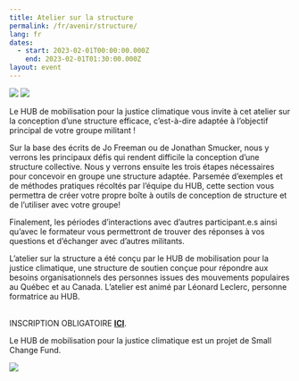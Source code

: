```yaml
---
title: Atelier sur la structure
permalink: /fr/avenir/structure/
lang: fr
dates:
  - start: 2023-02-01T00:00:00.000Z
    end: 2023-02-01T01:30:00.000Z
layout: event
---
```

![](/media/atelier_sur_la_structure_-_bannie_re_zoom_mailchimp_site_internet_option_b_2_2_.png)
![](/media/atelier_sur_la_structure_-_bannie_re_zoom_mailchimp_site_internet_option_b_1_2_.png)

Le HUB de mobilisation pour la justice climatique vous invite à cet atelier sur la conception d’une structure efficace, c’est-à-dire adaptée à l’objectif principal de votre groupe militant ! 

Sur la base des écrits de Jo Freeman ou de Jonathan Smucker, nous y verrons les principaux défis qui rendent difficile la conception d’une structure collective. Nous y verrons ensuite les trois étapes nécessaires pour concevoir en groupe une structure adaptée. Parsemée d’exemples et de méthodes pratiques récoltés par l’équipe du HUB, cette section vous permettra de créer votre propre boîte à outils de conception de structure et de l’utiliser avec votre groupe! 

Finalement, les périodes d’interactions avec d’autres participant.e.s ainsi qu’avec le formateur vous permettront de trouver des réponses à vos questions et d’échanger avec d’autres militants. 

L’atelier sur la structure a été conçu par le HUB de mobilisation pour la justice climatique, une structure de soutien conçue pour répondre aux besoins organisationnels des personnes issues des mouvements populaires au Québec et au Canada. L’atelier est animé par Léonard Leclerc, personne formatrice au HUB. 

\
I﻿NSCRIPTION OBLIGATOIRE **[ICI](https://us02web.zoom.us/meeting/register/tZ0sceugrj8iG9NuUIz4BknC4KBNunZrFOxj)**.

Le HUB de mobilisation pour la justice climatique est un projet de Small Change Fund.

![](/media/sans_titre_6_.png)